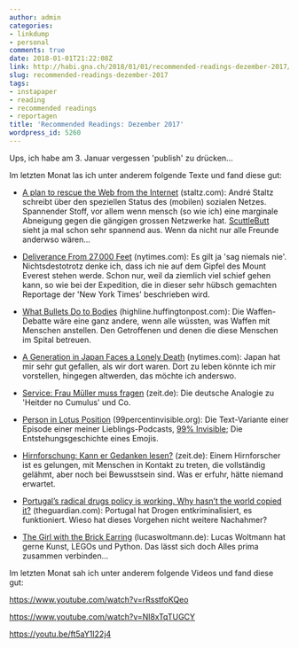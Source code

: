 ```yaml
---
author: admin
categories:
- linkdump
- personal
comments: true
date: 2018-01-01T21:22:08Z
link: http://habi.gna.ch/2018/01/01/recommended-readings-dezember-2017/
slug: recommended-readings-dezember-2017
tags:
- instapaper
- reading
- recommended readings
- reportagen
title: 'Recommended Readings: Dezember 2017'
wordpress_id: 5260
---
```


Ups, ich habe am 3. Januar vergessen 'publish' zu drücken...

Im letzten Monat las ich unter anderem folgende Texte und fand diese gut:





  * [A plan to rescue the Web from the Internet](https://staltz.com/a-plan-to-rescue-the-web-from-the-internet.html) (staltz.com): André Staltz schreibt über den speziellen Status des (mobilen) sozialen Netzes. Spannender Stoff, vor allem wenn mensch (so wie ich) eine marginale Abneigung gegen die gängigen grossen Netzwerke hat. [ScuttleButt](https://www.scuttlebutt.nz) sieht ja mal schon sehr spannend aus. Wenn da nicht nur alle Freunde anderwso wären...


  * [Deliverance From 27,000 Feet](https://www.nytimes.com/interactive/2017/12/18/sports/everest-deaths.html) (nytimes.com): Es gilt ja 'sag niemals nie'. Nichtsdestotrotz denke ich, dass ich nie auf dem Gipfel des Mount Everest stehen werde. Schon nur, weil da ziemlich viel schief gehen kann, so wie bei der Expedition, die in dieser sehr hübsch gemachten Reportage der 'New York Times' beschrieben wird. 


  * [What Bullets Do to Bodies](http://highline.huffingtonpost.com/articles/en/gun-violence/) (highline.huffingtonpost.com): Die Waffen-Debatte wäre eine ganz andere, wenn alle wüssten, was Waffen mit Menschen anstellen. Den Getroffenen und denen die diese Menschen im Spital betreuen.


  * [A Generation in Japan Faces a Lonely Death](https://www.nytimes.com/2017/11/30/world/asia/japan-lonely-deaths-the-end.html) (nytimes.com): Japan hat mir sehr gut gefallen, als wir dort waren. Dort zu leben könnte ich mir vorstellen, hingegen altwerden, das möchte ich anderswo.


  * [Service: Frau Müller muss fragen](http://www.zeit.de/2017/48/aral-service-verkaeufer-nachfragen-kunden) (zeit.de): Die deutsche Analogie zu 'Heitder no Cumulus' und Co.


  * [Person in Lotus Position](https://99percentinvisible.org/episode/person-lotus-position/) (99percentinvisible.org): Die Text-Variante einer Episode einer meiner Lieblings-Podcasts, [99% Invisible](https://overcast.fm/itunes394775318/99-invisible); Die Entstehungsgeschichte eines Emojis.


  * [Hirnforschung: Kann er Gedanken lesen?](http://www.zeit.de/2017/47/hirnforschung-niels-birbaumer-gedankenlesen-gelaehmte-patienten/komplettansicht) (zeit.de): Einem Hirnforscher ist es gelungen, mit Menschen in Kontakt zu treten, die vollständig gelähmt, aber noch bei Bewusstsein sind. Was er erfuhr, hätte niemand erwartet.


  * [Portugal’s radical drugs policy is working. Why hasn’t the world copied it?](https://www.theguardian.com/news/2017/dec/05/portugals-radical-drugs-policy-is-working-why-hasnt-the-world-copied-it) (theguardian.com): Portugal hat Drogen entkriminalisiert, es funktioniert. Wieso hat dieses Vorgehen nicht weitere Nachahmer?


  * [The Girl with the Brick Earring](http://lucaswoltmann.de/art'n'images/2017/04/08/the-girl-with-the-brick-earring.html) (lucaswoltmann.de): Lucas Woltmann hat gerne Kunst, LEGOs und Python. Das lässt sich doch Alles prima zusammen verbinden...



Im letzten Monat sah ich unter anderem folgende Videos und fand diese gut:

https://www.youtube.com/watch?v=rRsstfoKQeo

https://www.youtube.com/watch?v=Nl8xTqTUGCY

https://youtu.be/ft5aY1I22j4
